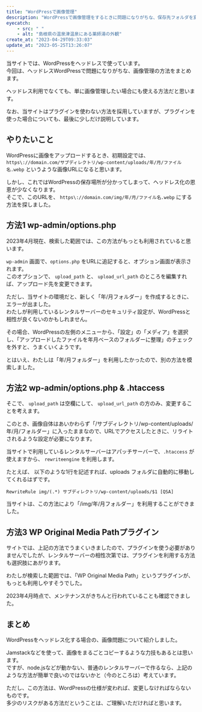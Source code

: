 ```yaml
---
title: "WordPressで画像管理"
description: "WordPressで画像管理をするときに問題になりがちな、保存先フォルダを変更する方法をまとめます。"
eyecatch: 
    - src: " "
    - alt: "島根県の温泉津温泉にある薬師湯の外観"
create_at: "2023-04-29T09:33:03"
update_at: "2023-05-25T13:26:07"
---
```


当サイトでは、WordPressをヘッドレスで使っています。  
今回は、ヘッドレスWordPressで問題になりがちな、画像管理の方法をまとめます。

ヘッドレス利用でなくても、単に画像管理したい場合にも使える方法だと思います。

なお、当サイトはプラグインを使わない方法を採用していますが、プラグインを使った場合についても、最後に少しだけ説明しています。

## やりたいこと

WordPressに画像をアップロードするとき、初期設定では、 `https\://domain.com/サブディレクトリ/wp-content/uploads/年/月/ファイル名.webp` というような画像URLになると思います。

しかし、これではWordPressの保存場所が分かってしまって、ヘッドレス化の恩恵が少なくなります。  
そこで、このURLを、 `https\://domain.com/img/年/月/ファイル名.webp` にする方法を探しました。

## 方法1 wp-admin/options.php

2023年4月現在、検索した範囲では、この方法がもっとも利用されていると思います。

`wp-admin` 画面で、`options.php` をURLに追記すると、オプション画面が表示されます。  
このオプションで、 `upload_path` と、 `upload_url_path` のところを編集すれば、アップロード先を変更できます。

ただし、当サイトの環境だと、新しく「年/月フォルダー」を作成するときに、エラーが出ました。  
わたしが利用しているレンタルサーバーのセキュリティ設定が、WordPressと相性が良くないのかもしれません。

その場合、WordPressの左側のメニューから、「設定」の「メディア」を選択し、「アップロードしたファイルを年月ベースのフォルダーに整理」のチェックを外すと、うまくいくようです。

とはいえ、わたしは「年/月フォルダー」を利用したかったので、別の方法を模索しました。

## 方法2 wp-admin/options.php & .htaccess

そこで、 `upload_path` は空欄にして、 `upload_url_path` の方のみ、変更することを考えます。

このとき、画像自体はあいかわらず「/サブディレクトリ/wp-content/uploads/年/月/フォルダー」に入ったままなので、URLでアクセスしたときに、リライトされるような設定が必要になります。

当サイトで利用しているレンタルサーバーはアパッチサーバーで、`.htaccess` が使えますから、 `rewriteengine` を利用します。

たとえば、 以下のような1行を記述すれば、uploads フォルダに自動的に移動してくれるはずです。

```
RewriteRule img/(.*) サブディレクトリ/wp-content/uploads/$1 [QSA]
```

当サイトは、この方法により「/img/年/月フォルダー」を利用することができました。

## 方法3 WP Original Media Pathプラグイン

サイトでは、上記の方法でうまくいきましたので、プラグインを使う必要がありませんでしたが、レンタルサーバーの相性次第では、プラグインを利用する方法も選択肢にあがります。

わたしが検索した範囲では、「WP Original Media Path」というプラグインが、もっとも利用しやすそうでした。

2023年4月時点で、メンテナンスがきちんと行われていることも確認できました。

## まとめ

WordPressをヘッドレス化する場合の、画像問題について紹介しました。

Jamstackなどを使って、画像をまるごとコピーするような力技もあるとは思います。  
ですが、node.jsなどが動かない、普通のレンタルサーバーで作るなら、上記のような方法が簡単で良いのではないかと（今のところは）考えています。

ただし、この方法は、WordPressの仕様が変われば、変更しなければならないものです。  
多少のリスクがある方法だということは、ご理解いただければと思います。
